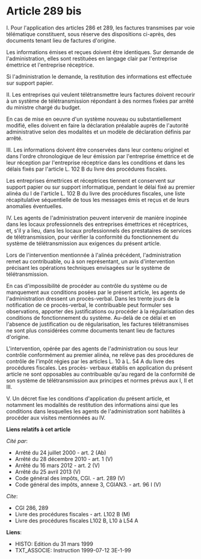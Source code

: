# Article 289 bis

I. Pour l'application des articles 286 et 289, les factures transmises par voie télématique constituent, sous réserve des
dispositions ci-après, des documents tenant lieu de factures d'origine.

Les informations émises et reçues doivent être identiques. Sur demande de l'administration, elles sont restituées en langage
clair par l'entreprise émettrice et l'entreprise réceptrice.

Si l'administration le demande, la restitution des informations est effectuée sur support papier.

II. Les entreprises qui veulent télétransmettre leurs factures doivent recourir à un système de télétransmission répondant à
des normes fixées par arrêté du ministre chargé du budget.

En cas de mise en oeuvre d'un système nouveau ou substantiellement modifié, elles doivent en faire la déclaration préalable
auprès de l'autorité administrative selon des modalités et un modèle de déclaration définis par arrêté.

III. Les informations doivent être conservées dans leur contenu originel et dans l'ordre chronologique de leur émission par
l'entreprise émettrice et de leur réception par l'entreprise réceptrice dans les conditions et dans les délais fixés par
l'article L. 102 B du livre des procédures fiscales.

Les entreprises émettrices et réceptrices tiennent et conservent sur support papier ou sur support informatique, pendant le
délai fixé au premier alinéa du I de l'article L. 102 B du livre des procédures fiscales, une liste récapitulative
séquentielle de tous les messages émis et reçus et de leurs anomalies éventuelles.

IV. Les agents de l'administration peuvent intervenir de manière inopinée dans les locaux professionnels des entreprises
émettrices et réceptrices, et, s'il y a lieu, dans les locaux professionnels des prestataires de services de
télétransmission, pour vérifier la conformité du fonctionnement du système de télétransmission aux exigences du présent
article.

Lors de l'intervention mentionnée à l'alinéa précédent, l'administration remet au contribuable, ou à son représentant, un
avis d'intervention précisant les opérations techniques envisagées sur le système de télétransmission.

En cas d'impossibilité de procéder au contrôle du système ou de manquement aux conditions posées par le présent article, les
agents de l'administration dressent un procès-verbal. Dans les trente jours de la notification de ce procès-verbal, le
contribuable peut formuler ses observations, apporter des justifications ou procéder à la régularisation des conditions de
fonctionnement du système. Au-delà de ce délai et en l'absence de justification ou de régularisation, les factures
télétransmises ne sont plus considérées comme documents tenant lieu de factures d'origine.

L'intervention, opérée par des agents de l'administration ou sous leur contrôle conformément au premier alinéa, ne relève pas
des procédures de contrôle de l'impôt régies par les articles L. 10 à L. 54 A du livre des procédures fiscales. Les procès-
verbaux établis en application du présent article ne sont opposables au contribuable qu'au regard de la conformité de son
système de télétransmission aux principes et normes prévus aux I, II et III.

V. Un décret fixe les conditions d'application du présent article, et notamment les modalités de restitution des informations
ainsi que les conditions dans lesquelles les agents de l'administration sont habilités à procéder aux visites mentionnées au
IV.

**Liens relatifs à cet article**

_Cité par_:

  - Arrêté du 24 juillet 2000 - art. 2 (Ab)
  - Arrêté du 28 décembre 2010 - art. 1 (V)
  - Arrêté du 16 mars 2012 - art. 2 (V)
  - Arrêté du 25 avril 2013 (V)
  - Code général des impôts, CGI. - art. 289 (V)
  - Code général des impôts, annexe 3, CGIAN3. - art. 96 I (V)

_Cite_:

  - CGI 286, 289
  - Livre des procédures fiscales - art. L102 B (M)
  - Livre des procédures fiscales L102 B, L10 à L54 A

**Liens**:

  - HISTO: Edition du 31 mars 1999
  - TXT_ASSOCIE: Instruction 1999-07-12 3E-1-99
